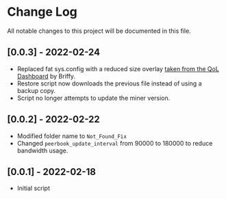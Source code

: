 # Change Log

All notable changes to this project will be documented in this file.

## [0.0.3] - 2022-02-24

- Replaced fat sys.config with a reduced size overlay  [taken from the QoL Dashboard](https://github.com/briffy/PiscesQoLDashboard/blob/main/sys.config) by Briffy.
- Restore script now downloads the previous file instead of using a backup copy.
- Script no longer attempts to update the miner version.

## [0.0.2] - 2022-02-22

- Modified folder name to `Not_Found_Fix`
- Changed `peerbook_update_interval` from 90000 to 180000 to reduce bandwidth usage.

## [0.0.1] - 2022-02-18

- Initial script
